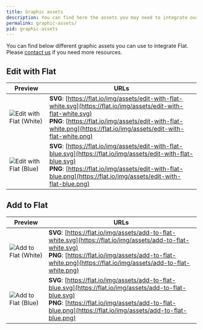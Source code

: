 ```yaml
---
title: Graphic assets
description: You can find here the assets you may need to integrate our APIs.
permalink: graphic-assets/
pid: graphic-assets
---
```


You can find below different graphic assets you can use to integrate Flat. Please [contact us](mailto:developers@flat.io) if you need more resources.

## Edit with Flat

| Preview | URLs |
|---------|------|
| ![Edit with Flat (White)](https://flat.io/img/assets/edit-with-flat-white.svg) | **SVG**: [https://flat.io/img/assets/edit-with-flat-white.svg](https://flat.io/img/assets/edit-with-flat-white.svg)<br>**PNG**: [https://flat.io/img/assets/edit-with-flat-white.png](https://flat.io/img/assets/edit-with-flat-white.png) |
| ![Edit with Flat (Blue)](https://flat.io/img/assets/edit-with-flat-blue.svg) | **SVG**: [https://flat.io/img/assets/edit-with-flat-blue.svg](https://flat.io/img/assets/edit-with-flat-blue.svg)<br>**PNG**: [https://flat.io/img/assets/edit-with-flat-blue.png](https://flat.io/img/assets/edit-with-flat-blue.png) |

## Add to Flat

| Preview | URLs |
|---------|------|
| ![Add to Flat (White)](https://flat.io/img/assets/add-to-flat-white.svg) | **SVG**: [https://flat.io/img/assets/add-to-flat-white.svg](https://flat.io/img/assets/add-to-flat-white.svg)<br>**PNG**: [https://flat.io/img/assets/add-to-flat-white.png](https://flat.io/img/assets/add-to-flat-white.png) |
| ![Add to Flat (Blue)](https://flat.io/img/assets/add-to-flat-blue.svg) | **SVG**: [https://flat.io/img/assets/add-to-flat-blue.svg](https://flat.io/img/assets/add-to-flat-blue.svg)<br>**PNG**: [https://flat.io/img/assets/add-to-flat-blue.png](https://flat.io/img/assets/add-to-flat-blue.png) |

